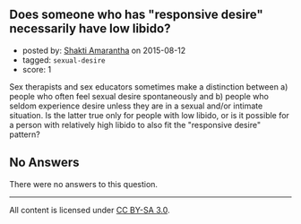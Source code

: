 ## Does someone who has "responsive desire" necessarily have low libido?

- posted by: [Shakti Amarantha](https://stackexchange.com/users/6557352/shakti-amarantha) on 2015-08-12
- tagged: `sexual-desire`
- score: 1

Sex therapists and sex educators sometimes make a distinction between a) people who often feel sexual desire spontaneously and b) people who seldom experience desire unless they are in a sexual and/or intimate situation. Is the latter true only for people with low libido, or is it possible for a person with relatively high libido to also fit the "responsive desire" pattern?

## No Answers

There were no answers to this question.


---

All content is licensed under [CC BY-SA 3.0](https://creativecommons.org/licenses/by-sa/3.0/).
